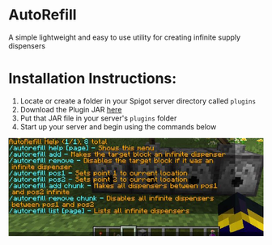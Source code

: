 # AutoRefill
A simple lightweight and easy to use utility for creating infinite supply dispensers

# Installation Instructions:
1. Locate or create a folder in your Spigot server directory called ```plugins```
2. Download the Plugin JAR [here](https://github.com/LaGamma/AutoRefill/releases/tag/v1.0.1)
3. Put that JAR file in your server's ```plugins``` folder
4. Start up your server and begin using the commands below

![AutoRefillScreenshot](./AutoRefill.JPG)
